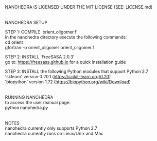 NANOHEDRA IS LICENSED UNDER THE MIT LICENSE (SEE: LICENSE.md)  
<br>
<br>
NANOHEDRA SETUP  
   
STEP 1: COMPILE 'orient_oligomer.f'  
in the nanohedra directory execute the following commands:  
cd orient  
gfortran -o orient_oligomer orient_oligomer.f  
  
STEP 2: INSTALL 'FreeSASA 2.0.3'  
go to: https://freesasa.github.io for a quick installation guide  
  
STEP 3: INSTALL the following Python modules that support Python 2.7  
'sklearn' version 0.20.1 (https://scikit-learn.org/0.20)  
'biopython' version 1.72 (https://biopython.org/wiki/Download)  
<br>
<br>
RUNNING NANOHEDRA  
to access the user manual page:  
python nanohedra.py    
<br>
<br>
NOTES  
nanohedra currently only supports Python 2.7  
nanohedra currently runs on Linux/Unix and Mac  
  
  
  
